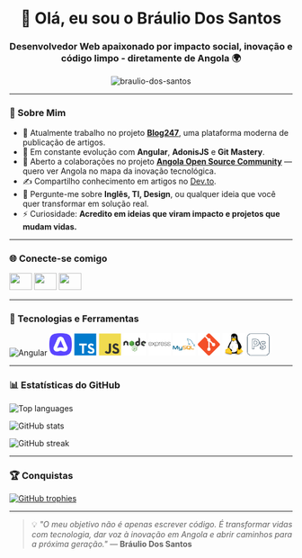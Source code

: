 <h1 align="center">👋 Olá, eu sou o Bráulio Dos Santos</h1>
<h3 align="center">Desenvolvedor Web apaixonado por impacto social, inovação e código limpo - diretamente de Angola 🌍</h3>

<p align="center">
  <img src="https://komarev.com/ghpvc/?username=braulio-dos-santos&label=Visualizações%20do%20perfil&color=0e75b6&style=flat" alt="braulio-dos-santos" />
</p>

---

### 🚀 Sobre Mim

- 🔨 Atualmente trabalho no projeto [**Blog247**](https://github.com/braulio-dos-santos/blog247_frontend), uma plataforma moderna de publicação de artigos.
- 🌱 Em constante evolução com **Angular**, **AdonisJS** e **Git Mastery**.
- 🤝 Aberto a colaborações no projeto [**Angola Open Source Community**](https://github.com/angolaosc) — quero ver Angola no mapa da inovação tecnológica.
- ✍️ Compartilho conhecimento em artigos no [Dev.to](https://dev.to/brulio_dossantos19).
- 💬 Pergunte-me sobre **Inglês, TI, Design**, ou qualquer ideia que você quer transformar em solução real.
- ⚡ Curiosidade: **Acredito em ideias que viram impacto e projetos que mudam vidas.**

---

### 🌐 Conecte-se comigo

<p align="left">
  <a href="https://dev.to/brulio_dossantos19" target="_blank"><img src="https://raw.githubusercontent.com/rahuldkjain/github-profile-readme-generator/master/src/images/icons/Social/devto.svg" height="30" width="40" /></a>
  <a href="https://www.linkedin.com/in/br%C3%A1ulio-dos-santos-0875bb268/" target="_blank"><img src="https://raw.githubusercontent.com/rahuldkjain/github-profile-readme-generator/master/src/images/icons/Social/linked-in-alt.svg" height="30" width="40" /></a>
  <a href="https://web.facebook.com/brauliojunior19" target="_blank"><img src="https://raw.githubusercontent.com/rahuldkjain/github-profile-readme-generator/master/src/images/icons/Social/facebook.svg" height="30" width="40" /></a>
</p>

---

### 🧠 Tecnologias e Ferramentas

<p align="left">
  <img src="https://angular.io/assets/images/logos/angular/angular.svg" width="40" height="40" alt="Angular"/>
  <img src="https://raw.githubusercontent.com/devicons/devicon/master/icons/adonisjs/adonisjs-original.svg" width="40" height="40" alt="AdonisJS"/>
  <img src="https://raw.githubusercontent.com/devicons/devicon/master/icons/typescript/typescript-original.svg" width="40" height="40" alt="TypeScript"/>
  <img src="https://raw.githubusercontent.com/devicons/devicon/master/icons/javascript/javascript-original.svg" width="40" height="40" alt="JavaScript"/>
  <img src="https://raw.githubusercontent.com/devicons/devicon/master/icons/nodejs/nodejs-original-wordmark.svg" width="40" height="40" alt="NodeJS"/>
  <img src="https://raw.githubusercontent.com/devicons/devicon/master/icons/express/express-original-wordmark.svg" width="40" height="40" alt="Express"/>
  <img src="https://raw.githubusercontent.com/devicons/devicon/master/icons/mysql/mysql-original-wordmark.svg" width="40" height="40" alt="MySQL"/>
  <img src="https://raw.githubusercontent.com/devicons/devicon/master/icons/git/git-original.svg" width="40" height="40" alt="Git"/>
  <img src="https://raw.githubusercontent.com/devicons/devicon/master/icons/linux/linux-original.svg" width="40" height="40" alt="Linux"/>
  <img src="https://raw.githubusercontent.com/devicons/devicon/master/icons/photoshop/photoshop-line.svg" width="40" height="40" alt="Photoshop"/>
</p>

---

### 📊 Estatísticas do GitHub

<p align="left">
  <img src="https://github-readme-stats.vercel.app/api/top-langs/?username=braulio-dos-santos&layout=compact&theme=radical" alt="Top languages" />
</p>
<p align="left">
  <img src="https://github-readme-stats.vercel.app/api?username=braulio-dos-santos&show_icons=true&locale=en&theme=radical" alt="GitHub stats" />
</p>
<p align="left">
  <img src="https://github-readme-streak-stats.herokuapp.com/?user=braulio-dos-santos&theme=radical" alt="GitHub streak" />
</p>

---

### 🏆 Conquistas

<p align="left">
  <a href="https://github.com/ryo-ma/github-profile-trophy">
    <img src="https://github-profile-trophy.vercel.app/?username=braulio-dos-santos&theme=darkhub" alt="GitHub trophies"/>
  </a>
</p>

---

> 💡 _"O meu objetivo não é apenas escrever código. É transformar vidas com tecnologia, dar voz à inovação em Angola e abrir caminhos para a próxima geração."_ — **Bráulio Dos Santos**


